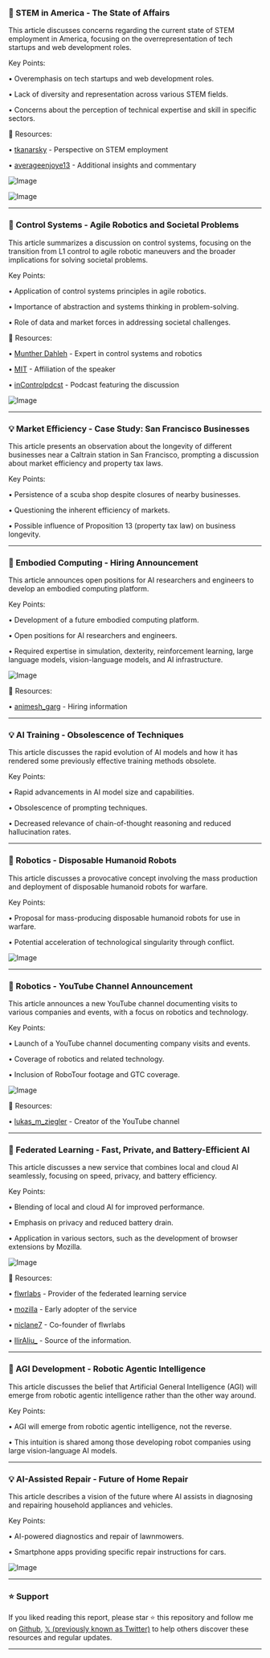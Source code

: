 ### 🤖 STEM in America - The State of Affairs

This article discusses concerns regarding the current state of STEM employment in America, focusing on the overrepresentation of tech startups and web development roles.

Key Points:

• Overemphasis on tech startups and web development roles.


• Lack of diversity and representation across various STEM fields.


• Concerns about the perception of technical expertise and skill in specific sectors.


🔗 Resources:

• [tkanarsky](https://x.com/tkanarsky) - Perspective on STEM employment


• [averageenjoye13](https://x.com/averageenjoye13) - Additional insights and commentary


![Image](https://pbs.twimg.com/media/Gl4d5diXgAAe1qa?format=jpg&name=small)


![Image](https://pbs.twimg.com/media/Gl4d5dZWYAE3NT6?format=jpg&name=small)


---

### 🚀 Control Systems - Agile Robotics and Societal Problems

This article summarizes a discussion on control systems, focusing on the transition from L1 control to agile robotic maneuvers and the broader implications for solving societal problems.

Key Points:

• Application of control systems principles in agile robotics.


• Importance of abstraction and systems thinking in problem-solving.


• Role of data and market forces in addressing societal challenges.


🔗 Resources:

• [Munther Dahleh](https://x.com/MuntherDahleh) - Expert in control systems and robotics


• [MIT](https://x.com/MIT) - Affiliation of the speaker


• [inControlpdcst](https://x.com/inControlpdcst) - Podcast featuring the discussion


![Image](https://pbs.twimg.com/media/GaFDfQRXcAAD_oV?format=png&name=small)


---

### 💡 Market Efficiency - Case Study: San Francisco Businesses

This article presents an observation about the longevity of different businesses near a Caltrain station in San Francisco, prompting a discussion about market efficiency and property tax laws.

Key Points:

• Persistence of a scuba shop despite closures of nearby businesses.


• Questioning the inherent efficiency of markets.


• Possible influence of Proposition 13 (property tax law) on business longevity.



---

### 🤖 Embodied Computing - Hiring Announcement

This article announces open positions for AI researchers and engineers to develop an embodied computing platform.

Key Points:

• Development of a future embodied computing platform.


• Open positions for AI researchers and engineers.


• Required expertise in simulation, dexterity, reinforcement learning, large language models, vision-language models, and AI infrastructure.



![Image](https://pbs.twimg.com/media/Gl_9smJWUAA4NNA?format=png&name=small)

🔗 Resources:

• [animesh_garg](https://x.com/animesh_garg) -  Hiring information


---

### 💡 AI Training - Obsolescence of Techniques

This article discusses the rapid evolution of AI models and how it has rendered some previously effective training methods obsolete.

Key Points:

• Rapid advancements in AI model size and capabilities.


• Obsolescence of prompting techniques.


• Decreased relevance of chain-of-thought reasoning and reduced hallucination rates.



---

### 🤖 Robotics - Disposable Humanoid Robots

This article discusses a provocative concept involving the mass production and deployment of disposable humanoid robots for warfare.

Key Points:

• Proposal for mass-producing disposable humanoid robots for use in warfare.


• Potential acceleration of technological singularity through conflict.



![Image](https://pbs.twimg.com/tweet_video_thumb/GmHIkfIXMAA9TRn.jpg)


---

### 🚀 Robotics - YouTube Channel Announcement

This article announces a new YouTube channel documenting visits to various companies and events, with a focus on robotics and technology.

Key Points:

• Launch of a YouTube channel documenting company visits and events.


• Coverage of robotics and related technology.


• Inclusion of RoboTour footage and GTC coverage.



![Image](https://pbs.twimg.com/media/GmGPBwjX0AAZCWK?format=jpg&name=small)

🔗 Resources:

• [lukas_m_ziegler](https://x.com/lukas_m_ziegler) - Creator of the YouTube channel


---

### 🚀 Federated Learning - Fast, Private, and Battery-Efficient AI

This article discusses a new service that combines local and cloud AI seamlessly, focusing on speed, privacy, and battery efficiency.

Key Points:

• Blending of local and cloud AI for improved performance.


• Emphasis on privacy and reduced battery drain.


• Application in various sectors, such as the development of  browser extensions by Mozilla.



![Image](https://pbs.twimg.com/ext_tw_video_thumb/1900955566878416896/pu/img/ly4EYy_Pfqq1aGjs.jpg)

🔗 Resources:

• [flwrlabs](https://x.com/flwrlabs) -  Provider of the federated learning service


• [mozilla](https://x.com/mozilla) -  Early adopter of the service


• [niclane7](https://x.com/niclane7) - Co-founder of flwrlabs


• [IlirAliu_](https://x.com/IlirAliu_) -  Source of the information.


---

### 🤖 AGI Development - Robotic Agentic Intelligence

This article discusses the belief that Artificial General Intelligence (AGI) will emerge from robotic agentic intelligence rather than the other way around.

Key Points:

• AGI will emerge from robotic agentic intelligence, not the reverse.


• This intuition is shared among those developing robot companies using large vision-language AI models.



---

### 💡 AI-Assisted Repair -  Future of Home Repair

This article describes a vision of the future where AI assists in diagnosing and repairing household appliances and vehicles.

Key Points:

• AI-powered diagnostics and repair of lawnmowers.


• Smartphone apps providing specific repair instructions for cars.



![Image](https://pbs.twimg.com/ext_tw_video_thumb/1900807174760116224/pu/img/8YKJdsSD1agI4qI0.jpg)


---

### ⭐️ Support

If you liked reading this report, please star ⭐️ this repository and follow me on [Github](https://github.com/Drix10), [𝕏 (previously known as Twitter)](https://x.com/DRIX_10_) to help others discover these resources and regular updates.

---